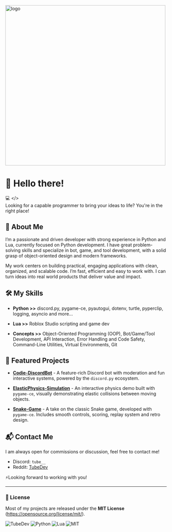 <p align="left">
  <img width="500" src="https://github.com/user-attachments/assets/f5a0f154-dee7-4653-9451-caa52513573a" alt="logo" />
</p>

# 👋 Hello there!

💻 </>  
Looking for a capable programmer to bring your ideas to life? You're in the right place!

## 🚀 About Me

I’m a passionate and driven developer with strong experience in Python and Lua, currently focused on Python development. I have great problem-solving skills and specialize in bot, game, and tool development, with a solid grasp of object-oriented design and modern frameworks.

My work centers on building practical, engaging applications with clean, organized, and scalable code. I’m fast, efficient and easy to work with. I can turn ideas into real world products that deliver value and impact.

## 🛠️ My Skills

- **Python >>** discord.py, pygame-ce, pyautogui, dotenv, turtle, pyperclip, logging, asyncio and more...

- **Lua >>** Roblox Studio scripting and game dev

- **Concepts >>** Object-Oriented Programming (OOP), Bot/Game/Tool Development, API Interaction, Error Handling and Code Safety, Command-Line Utilities, Virtual Environments, Git

## 📂 Featured Projects

- [**Codie-DiscordBot**](https://github.com/TubeDev/Codie-DiscordBot) - A feature-rich Discord bot with moderation and fun interactive systems, powered by the `discord.py` ecosystem.

- [**ElasticPhysics-Simulation**](https://github.com/TubeDev/ElasticPhysics-Simulation) - An interactive physics demo built with `pygame-ce`, visually demonstrating elastic collisions between moving objects.

- [**Snake-Game**](https://github.com/TubeDev/Snake-Game) - A take on the classic Snake game, developed with `pygame-ce`. Includes smooth controls, scoring, replay system and retro design.

## 📬 Contact Me

I am always open for commissions or discussion, feel free to contact me!

- Discord: `tube__`
- Reddit: [TubeDev](https://www.reddit.com/user/TubeDev_)

⚡Looking forward to working with you!

---

### 📜 License

Most of my projects are released under the **MIT License** (https://opensource.org/license/mit/).

![TubeDev](https://img.shields.io/badge/TubeDev--lime)
![Python](https://img.shields.io/badge/Python--blue?logo=python&logoColor=white)
![Lua](https://img.shields.io/badge/Lua--blue?logo=lua&logoColor=white)
![MIT](https://img.shields.io/badge/License-MIT-gold)
